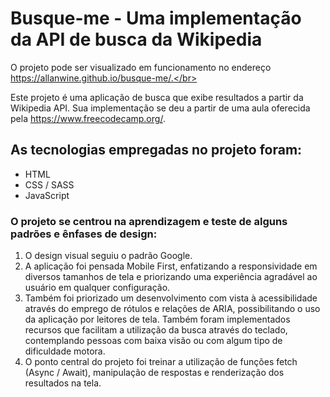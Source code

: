 # Busque-me - Uma implementação da API de busca da Wikipedia

O projeto pode ser visualizado em funcionamento no endereço https://allanwine.github.io/busque-me/.</br>

Este projeto é uma aplicação de busca que exibe resultados a partir da Wikipedia API. Sua implementação se deu a partir de uma aula oferecida pela https://www.freecodecamp.org/.
</br>
## As tecnologias empregadas no projeto foram:
* HTML
* CSS / SASS
* JavaScript
### O projeto se centrou na aprendizagem e teste de alguns padrões e ênfases de design: 
1. O design visual seguiu o padrão Google.
2. A aplicação foi pensada Mobile First, enfatizando a responsividade em diversos tamanhos de tela e priorizando uma experiência agradável ao usuário em qualquer configuração.
3. Também foi priorizado um desenvolvimento com vista à acessibilidade através do emprego de rótulos e relações de ARIA, possibilitando o uso da aplicação por leitores de tela. Também foram implementados recursos que facilitam a utilização da busca através do teclado, contemplando pessoas com baixa visão ou com algum tipo de dificuldade motora.
4. O ponto central do projeto foi treinar a utilização de funções fetch (Async / Await), manipulação de respostas e renderização dos resultados na tela.

